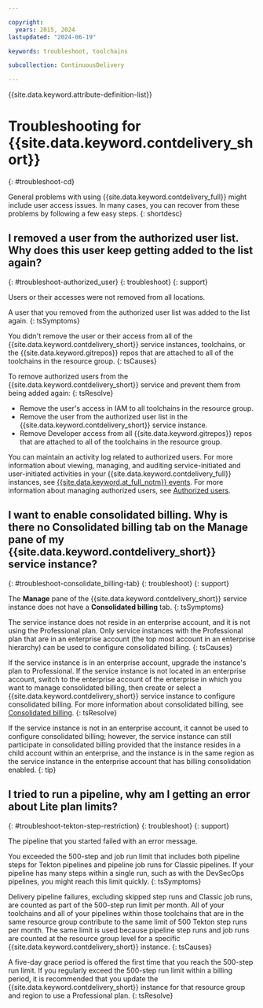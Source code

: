 ```yaml
---

copyright:
  years: 2015, 2024
lastupdated: "2024-06-19"

keywords: troubleshoot, toolchains

subcollection: ContinuousDelivery

---
```


{{site.data.keyword.attribute-definition-list}}

# Troubleshooting for {{site.data.keyword.contdelivery_short}}
{: #troubleshoot-cd}

General problems with using {{site.data.keyword.contdelivery_full}} might include user access issues. In many cases, you can recover from these problems by following a few easy steps.
{: shortdesc}

## I removed a user from the authorized user list. Why does this user keep getting added to the list again?
{: #troubleshoot-authorized_user}
{: troubleshoot}
{: support}

Users or their accesses were not removed from all locations.
 
A user that you removed from the authorized user list was added to the list again.
{: tsSymptoms}

You didn't remove the user or their access from all of the {{site.data.keyword.contdelivery_short}} service instances, toolchains, or the {{site.data.keyword.gitrepos}} repos that are attached to all of the toolchains in the resource group.
{: tsCauses}

To remove authorized users from the {{site.data.keyword.contdelivery_short}} service and prevent them from being added again:
{: tsResolve}

* Remove the user's access in IAM to all toolchains in the resource group.
* Remove the user from the authorized user list in the {{site.data.keyword.contdelivery_short}} service instance.
* Remove Developer access from all {{site.data.keyword.gitrepos}} repos that are attached to all of the toolchains in the resource group.

You can maintain an activity log related to authorized users. For more information about viewing, managing, and auditing service-initiated and user-initiated activities in your {{site.data.keyword.contdelivery_full}} instances, see [{{site.data.keyword.at_full_notm}} events](/docs/ContinuousDelivery?topic=ContinuousDelivery-cd-at-events). For more information about managing authorized users, see [Authorized users](/docs/ContinuousDelivery?topic=ContinuousDelivery-limitations_usage#authorized_users).

## I want to enable consolidated billing. Why is there no Consolidated billing tab on the Manage pane of my {{site.data.keyword.contdelivery_short}} service instance?
{: #troubleshoot-consolidate_billing-tab}
{: troubleshoot}
{: support}

The **Manage** pane of the {{site.data.keyword.contdelivery_short}} service instance does not have a **Consolidated billing** tab.
{: tsSymptoms}

The service instance does not reside in an enterprise account, and it is not using the Professional plan. Only service instances with the Professional plan that are in an enterprise account (the top most account in an enterprise hierarchy) can be used to configure consolidated billing.
{: tsCauses}

If the service instance is in an enterprise account, upgrade the instance's plan to Professional. If the service instance is not located in an enterprise account, switch to the enterprise account of the enterprise in which you want to manage consolidated billing, then create or select a {{site.data.keyword.contdelivery_short}} service instance to configure consolidated billing. For more information about consolidated billing, see [Consolidated billing](/docs/ContinuousDelivery?topic=ContinuousDelivery-limitations_usage#consolidated_billing).
{: tsResolve}

If the service instance is not in an enterprise account, it cannot be used to configure consolidated billing; however, the service instance can still participate in consolidated billing provided that the instance resides in a child account within an enterprise, and the instance is in the same region as the service instance in the enterprise account that has billing consolidation enabled.
{: tip}

## I tried to run a pipeline, why am I getting an error about Lite plan limits?
{: #troubleshoot-tekton-step-restriction}
{: troubleshoot}
{: support}

The pipeline that you started failed with an error message.
 
You exceeded the 500-step and job run limit that includes both pipeline steps for Tekton pipelines and pipeline job runs for Classic pipelines. If your pipeline has many steps within a single run, such as with the DevSecOps pipelines, you might reach this limit quickly.
{: tsSymptoms}

Delivery pipeline failures, excluding skipped step runs and Classic job runs, are counted as part of the 500-step run limit per month. All of your toolchains and all of your pipelines within those toolchains that are in the same resource group contribute to the same limit of 500 Tekton step runs per month. The same limit is used because pipeline step runs and job runs are counted at the resource group level for a specific {{site.data.keyword.contdelivery_short}} instance.
{: tsCauses}

A five-day grace period is offered the first time that you reach the 500-step run limit. If you regularly exceed the 500-step run limit within a billing period, it is recommended that you update the {{site.data.keyword.contdelivery_short}} instance for that resource group and region to use a Professional plan.
{: tsResolve}

